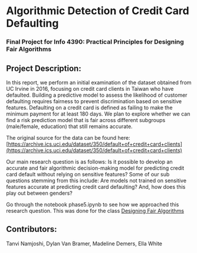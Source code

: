 # **Algorithmic Detection of Credit Card Defaulting**
### Final Project for Info 4390: Practical Principles for Designing Fair Algorithms
## Project Description:
In this report, we perform an initial examination of the dataset obtained from UC Irvine in 2016, focusing on credit card clients in Taiwan who have defaulted. Building a predictive model to assess the likelihood of customer defaulting requires fairness to prevent discrimination based on sensitive features. Defaulting on a credit card is defined as failing to make the minimum payment for at least 180 days. We plan to explore whether we can find a risk prediction model that is fair across different subgroups (male/female, education) that still remains accurate. 

The original source for the data can be found here: [https://archive.ics.uci.edu/dataset/350/default+of+credit+card+clients](https://archive.ics.uci.edu/dataset/350/default+of+credit+card+clients)

Our main research question is as follows:  Is it possible to develop an accurate and fair algorithmic decision-making model for predicting credit card default without relying on sensitive features? Some of our sub questions stemming from this include:  Are models not trained on sensitive features accurate at predicting credit card defaulting? And, how does this play out between genders?

Go through the notebook phase5.ipynb to see how we approached this research question. This was done for the class [Designing Fair Algorithms](https://classes.cornell.edu/browse/roster/SP24/class/INFO/4390)


## Contributors: 
Tanvi Namjoshi, Dylan Van Bramer, Madeline Demers, Ella White
 
